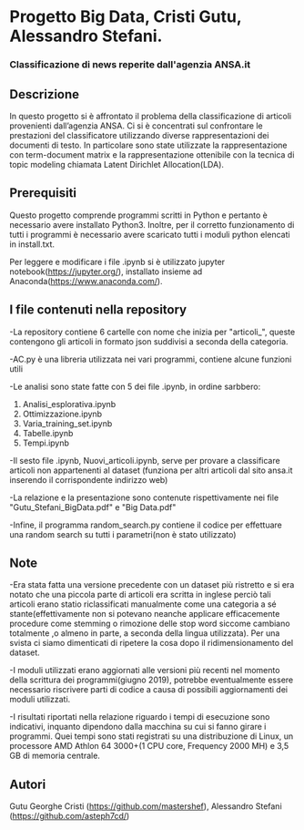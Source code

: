 # Progetto Big Data, Cristi Gutu, Alessandro Stefani.
### Classificazione di news reperite dall'agenzia ANSA.it 

## Descrizione
In questo progetto si è affrontato il problema della classificazione di articoli provenienti dall’agenzia ANSA.
Ci si è concentrati sul confrontare le prestazioni del classificatore utilizzando diverse rappresentazioni dei documenti di testo.
In particolare sono state utilizzate la rappresentazione con term-document matrix e la rappresentazione ottenibile con la tecnica di topic modeling chiamata Latent Dirichlet Allocation(LDA).

## Prerequisiti
Questo progetto comprende programmi scritti in Python e pertanto è necessario avere installato Python3.
Inoltre, per il corretto funzionamento di tutti i programmi è necessario avere scaricato tutti i moduli python elencati in install.txt.

Per leggere e modificare i file .ipynb si è utilizzato jupyter notebook(https://jupyter.org/), installato insieme ad Anaconda(https://www.anaconda.com/).

## I file contenuti nella repository
-La repository contiene 6 cartelle con nome che inizia per "articoli_", queste contengono gli articoli in formato json suddivisi a seconda della categoria.

-AC.py è una libreria utilizzata nei vari programmi, contiene alcune funzioni utili

-Le analisi sono state fatte con 5 dei file .ipynb, in ordine sarbbero:
1. Analisi_esplorativa.ipynb
2. Ottimizzazione.ipynb
3. Varia_training_set.ipynb
4. Tabelle.ipynb
5. Tempi.ipynb

-Il sesto file .ipynb, Nuovi_articoli.ipynb, serve per provare a classificare articoli non appartenenti al dataset (funziona per altri articoli dal sito ansa.it inserendo il corrispondente indirizzo web)

-La relazione e la presentazione sono contenute rispettivamente nei file "Gutu_Stefani_BigData.pdf" e "Big Data.pdf"

-Infine, il programma random_search.py contiene il codice per effettuare una random search su tutti i parametri(non è stato utilizzato)

## Note
-Era stata fatta una versione precedente con un dataset più ristretto e si era notato che una piccola parte di articoli era scritta in inglese perciò tali articoli erano statio riclassificati manualmente come una categoria a sé stante(effettivamente non si potevano neanche applicare efficacemente procedure come stemming o rimozione delle stop word siccome cambiano totalmente ,o almeno in parte, a seconda della lingua utilizzata). Per una svista ci siamo dimenticati di ripetere la cosa dopo il ridimensionamento del dataset. 

-I moduli utilizzati erano aggiornati alle versioni più recenti nel momento della scrittura dei programmi(giugno 2019), potrebbe eventualmente essere necessario riscrivere parti di codice a causa di possibili aggiornamenti dei moduli utilizzati.

-I risultati riportati nella relazione riguardo i tempi di esecuzione sono indicativi, inquanto dipendono dalla macchina su cui si fanno girare i programmi. Quei tempi sono stati registrati su una distribuzione di Linux, un processore AMD Athlon 64 3000+(1 CPU core, Frequency 2000 MH) e 3,5 GB di memoria centrale.

## Autori
Gutu Georghe Cristi (https://github.com/mastershef), 
Alessandro Stefani (https://github.com/asteph7cd/)




